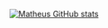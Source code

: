 <div align="center"/>

[![Matheus GitHub stats](https://github-readme-stats.vercel.app/api?username=gsmatheus&count_private=true&show_icons=true&theme=midnight-purple&hide=prs,contribs)](https://github.com/gsmatheus/)
